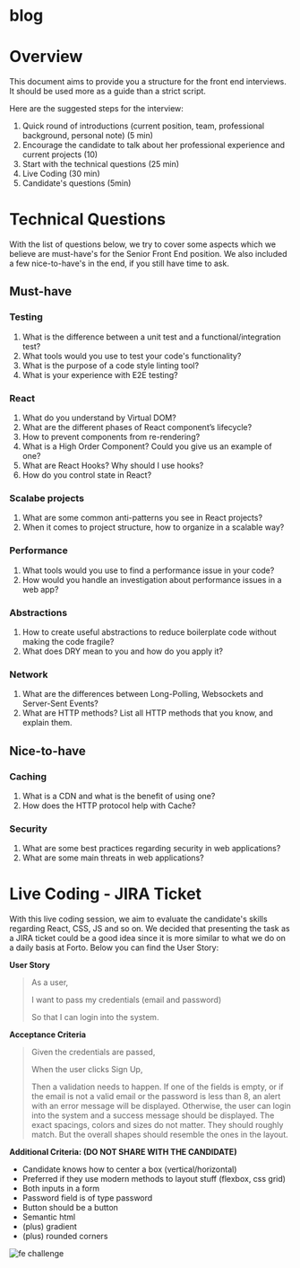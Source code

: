 # blog
# Overview

This document aims to provide you a structure for the front end interviews. It should be used more as a guide than a strict script.

Here are the suggested steps for the interview:

1. Quick round of introductions (current position, team, professional background, personal note) (5 min)
2. Encourage the candidate to talk about her professional experience and current projects (10)
3. Start with the technical questions (25 min)
4. Live Coding (30 min)
5. Candidate's questions (5min)

# Technical Questions

With the list of questions below, we try to cover some aspects which we believe are must-have's for the Senior Front End position. We also included a few nice-to-have's in the end, if you still have time to ask.

## Must-have

### Testing

1. What is the difference between a unit test and a functional/integration test?
2. What tools would you use to test your code's functionality?
3. What is the purpose of a code style linting tool?
4. What is your experience with E2E testing?

### React

1. What do you understand by Virtual DOM? 
2. What are the different phases of React component’s lifecycle?
3. How to prevent components from re-rendering?
4. What is a High Order Component? Could you give us an example of one?
5. What are React Hooks? Why should I use hooks?
6. How do you control state in React?

### Scalabe projects

1. What are some common anti-patterns you see in React projects?
2. When it comes to project structure, how to organize in a scalable way?

### Performance

1. What tools would you use to find a performance issue in your code?
2. How would you handle an investigation about performance issues in a web app?

### Abstractions

1. How to create useful abstractions to reduce boilerplate code without making the code fragile?
2. What does DRY mean to you and how do you apply it?

### Network

1. What are the differences between Long-Polling, Websockets and Server-Sent Events?
2. What are HTTP methods? List all HTTP methods that you know, and explain them.

## Nice-to-have

### Caching

1. What is a CDN and what is the benefit of using one?
2. How does the HTTP protocol help with Cache?

### Security

1. What are some best practices regarding security in web applications?
2. What are some main threats in web applications?

# Live Coding - JIRA Ticket

With this live coding session, we aim to evaluate the candidate's skills regarding React, CSS, JS and so on. We decided that presenting the task as a JIRA ticket could be a good idea since it is more similar to what we do on a daily basis at Forto. Below you can find the User Story:

**User Story**

> As a user,
> 
> I want to pass my credentials (email and password)
> 
> So that I can login into the system.

**Acceptance Criteria**

> Given the credentials are passed,
> 
> When the user clicks Sign Up,
> 
> Then a validation needs to happen. If one of the fields is empty, or if the email is not a valid email or the password is less than 8, an alert with an error message will be displayed. Otherwise, the user can login into the system and a success message should be displayed. The exact spacings, colors and sizes do not matter. They should roughly match. But the overall shapes should resemble the ones in the layout.

**Additional Criteria: (DO NOT SHARE WITH THE CANDIDATE)**

- Candidate knows how to center a box (vertical/horizontal)
- Preferred if they use modern methods to layout stuff (flexbox, css grid)
- Both inputs in a form
- Password field is of type password
- Button should be a button
- Semantic html
- (plus) gradient
- (plus) rounded corners

![fe challenge](https://user-images.githubusercontent.com/791485/52260839-9d3d1480-2927-11e9-8e10-e8825bc7c098.png)
